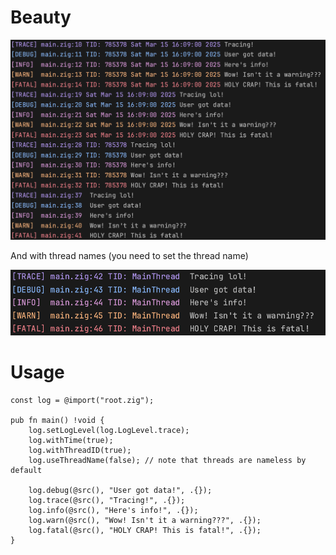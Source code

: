# Beauty

![logs screenshot](resources/screenshot.png)

And with thread names (you need to set the thread name)

![thread names](resources/threadnames.png)

# Usage
```zig
const log = @import("root.zig");

pub fn main() !void {
    log.setLogLevel(log.LogLevel.trace);
    log.withTime(true);
    log.withThreadID(true);
    log.useThreadName(false); // note that threads are nameless by default

    log.debug(@src(), "User got data!", .{});
    log.trace(@src(), "Tracing!", .{});
    log.info(@src(), "Here's info!", .{});
    log.warn(@src(), "Wow! Isn't it a warning???", .{});
    log.fatal(@src(), "HOLY CRAP! This is fatal!", .{});
}
```
